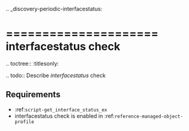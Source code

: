 .. _discovery-periodic-interfacestatus:

=====================
interfacestatus check
=====================

.. toctree::
    :titlesonly:

.. todo::
    Describe *interfacestatus* check

Requirements
------------
* :ref:`script-get_interface_status_ex`
* interfacestatus check is enabled in :ref:`reference-managed-object-profile`

